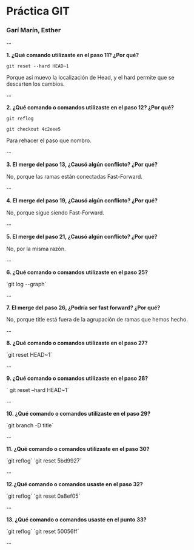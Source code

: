 # Práctica GIT### Garí Marín, Esther--**1. ¿Qué comando utilizaste en el paso 11? ¿Por qué?**`git reset --hard HEAD~1` Porque así muevo la localización de Head, y el hard permite que se descarten los cambios.--**2. ¿Qué comando o comandos utilizaste en el paso 12? ¿Por qué?**`git reflog``git checkout 4c2eee5` Para rehacer el paso que nombro.--**3. El merge del paso 13, ¿Causó algún conﬂicto? ¿Por qué?**No, porque las ramas están conectadas Fast-Forward.--**4. El merge del paso 19, ¿Causó algún conﬂicto? ¿Por qué?**No, porque sigue siendo Fast-Forward.--**5. El merge del paso 21, ¿Causó algún conﬂicto? ¿Por qué?**No, por la misma razón.--**6. ¿Qué comando o comandos utilizaste en el paso 25?**´git log --graph´--**7. El merge del paso 26, ¿Podría ser fast forward? ¿Por qué?**No, porque title está fuera de la agrupación de ramas que hemos hecho.--**8. ¿Qué comando o comandos utilizaste en el paso 27?**´git reset HEAD~1´--**9. ¿Qué comando o comandos utilizaste en el paso 28?**´ git reset –hard HEAD~1´--**10. ¿Qué comando o comandos utilizaste en el paso 29?**´git branch -D title´--**11. ¿Qué comando o comandos utilizaste en el paso 30?**´git reflog´´git reset 5bd9927´--**12.¿Qué comando o comandos usaste en el paso 32?**´git reflog´´git reset 0a8ef05´--**13.  ¿Qué comando o comandos usaste en el punto 33?**´git reflog´´git reset 50056ff´--
